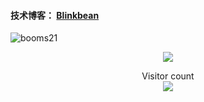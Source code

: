 #### 技术博客： [Blinkbean](https://blinkbean.gitee.io/)

![booms21](https://github-readme-stats.vercel.app/api?username=blinkbean&show_icons=true&include_all_commits=true?count_private=true?include_all_commits=true&theme=vue)

<p align="center"> 
  <img src="https://github-readme-stats.vercel.app/api?username=blinkbean&show_icons=true" />
</p>
<p align="center"> 
  Visitor count<br>
  <img src="https://profile-counter.glitch.me/blinkbean/count.svg" />
</p>
